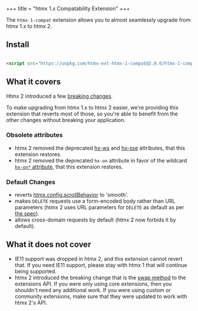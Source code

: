+++
title = "htmx 1.x Compatability Extension"
+++

The `htmx-1-compat` extension allows you to almost seamlessly upgrade from htmx 1.x to htmx 2.

## Install

```html

<script src="https://unpkg.com/htmx-ext-htmx-1-compat@2.0.0/htmx-1-compat.js"></script>
```

## What it covers

Htmx 2 introduced a few [breaking changes](https://v2-0v2-0.htmx.org/migration-guide-htmx-1/).

To make upgrading from htmx 1.x to htmx 2 easier, we're providing this extension that reverts most of those, so you're
able to benefit from the other changes without breaking your application.

### Obsolete attributes

- htmx 2 removed the deprecated [hx-ws](https://htmx.org/attributes/hx-ws/)
  and [hx-sse](https://htmx.org/attributes/hx-sse/) attributes, that this extension restores.
- htmx 2 removed the deprecated `hx-on` attribute in favor of the
  wildcard [`hx-on*` attribute](https://htmx.org/attributes/hx-on/), that this extension restores.

### Default Changes

- reverts [htmx.config.scrollBehavior](https://htmx.org/reference/#config) to 'smooth'.
- makes `DELETE` requests use a form-encoded body rather than URL parameters (htmx 2 uses URL parameters for `DELETE` as
  default as per [the spec](https://www.rfc-editor.org/rfc/rfc9110.html#name-delete)).
- allows cross-domain requests by default (htmx 2 now forbids it by default).

## What it does not cover

- IE11 support was dropped in htmx 2, and this extension cannot revert that. If you need IE11 support, please stay with
  htmx 1 that will continue being supported.
- htmx 2 introduced the breaking change that is the [swap method](https://v2-0v2-0.htmx.org/api/#swap) to the extensions
  API. If you were only using core extensions, then you shouldn't need any additional work. If you were using custom or
  community extensions, make sure that they were updated to work with htmx 2's API.
